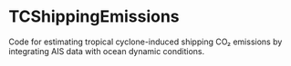 # TCShippingEmissions
Code for estimating tropical cyclone-induced shipping CO₂ emissions by integrating AIS data with ocean dynamic conditions.
